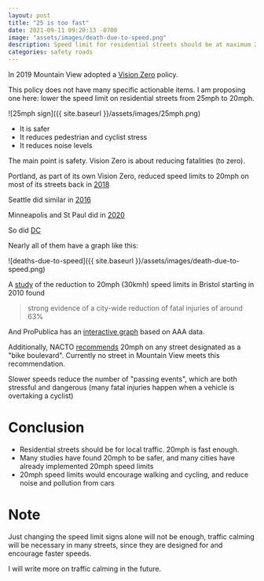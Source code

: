 ```yaml
---
layout: post
title: "25 is too fast"
date: 2021-09-11 09:20:13 -0700
image: "assets/images/death-due-to-speed.png"
description: Speed limit for residential streets should be at maximum 20mph
categories: safety roads
---
```


In 2019 Mountain View adopted a [Vision Zero](https://www.mountainview.gov/depts/pw/transport/gettingaround/default.asp) policy.

This policy does not have many specific actionable items. I am proposing one here: lower the speed limit on residential streets from 25mph to 20mph.

![25mph sign]({{ site.baseurl }}/assets/images/25mph.png)

- It is safer
- It reduces pedestrian and cyclist stress
- It reduces noise levels

The main point is safety. Vision Zero is about reducing fatalities (to zero).

Portland, as part of its own Vision Zero, reduced speed limits to 20mph on most of its streets back in [2018](https://www.portland.gov/transportation/vision-zero/speed-limits)

Seattle did similar in [2016](https://www.seattle.gov/transportation/projects-and-programs/safety-first/vision-zero/speedlimits)

Minneapolis and St Paul did in [2020](https://www.minneapolismn.gov/government/programs-initiatives/visionzero/speed-limits/)

So did [DC](https://www.washingtonpost.com/local/trafficandcommuting/dc-speed-limit-cut/2020/05/29/3be40f74-36ee-11ea-9541-9107303481a4_story.html)

Nearly all of them have a graph like this:

![deaths-due-to-speed]({{ site.baseurl }}/assets/images/death-due-to-speed.png)

A [study](https://injuryprevention.bmj.com/content/26/1/85#T1) of the reduction to 20mph (30kmh) speed limits in Bristol starting in 2010 found

> strong evidence of a city-wide reduction of fatal injuries of around 63%

And ProPublica has an [interactive graph](https://www.propublica.org/article/unsafe-at-many-speeds) based on AAA data.

Additionally, NACTO [recommends](https://nacto.org/publication/urban-bikeway-design-guide/bicycle-boulevards/speed-management/) 20mph on any street designated as a "bike boulevard".
Currently no street in Mountain View meets this recommendation.

Slower speeds reduce the number of "passing events", which are both stressful and dangerous (many fatal injuries happen when a vehicle is overtaking a cyclist)

# Conclusion

- Residential streets should be for local traffic. 20mph is fast enough.
- Many studies have found 20mph to be safer, and many cities have already implemented 20mph speed limits
- 20mph speed limits would encourage walking and cycling, and reduce noise and pollution from cars

# Note

Just changing the speed limit signs alone will not be enough, traffic calming will be necessary in many streets, since they are designed for and encourage faster speeds.

I will write more on traffic calming in the future.

